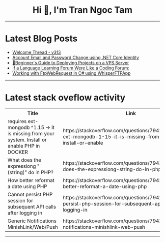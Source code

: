 <h1 align="center">Hi 👋, I'm Tran Ngoc Tam</h1>

---

# Latest Blog Posts 
<!-- BLOG-POST-LIST:START -->
- [Welcome Thread - v313](https://dev.to/devteam/welcome-thread-v313-50bg)
- [Account Email and Password Change using .NET Core Identity](https://dev.to/marian_s/account-email-and-password-change-using-net-core-identity-1kco)
- [🚀Beginner&#39;s Guide to Deploying Projects on a VPS Server](https://dev.to/mahmud-r-farhan/beginners-guide-to-deploying-projects-on-a-vps-server-26a7)
- [If a Language Learning Forum Were Like a Coding Forum:](https://dev.to/canro91/if-a-language-learning-forum-were-like-a-coding-forum-3cgp)
- [Working with FtpWebRequest in C# using WhisperFTPApp](https://dev.to/themysteriousstranger90/working-with-ftpwebrequest-in-c-using-whisperftpapp-e8f)
<!-- BLOG-POST-LIST:END -->

---

# Latest stack oveflow activity
<table>
  <tr><th>Title</th><th>Link</th></tr>
  <!-- STACKOVERFLOW:START --><tr><td>requires ext-mongodb ^1.15 -&gt; it is missing from your system. Install or enable PHP in DOCKER</td><td>https://stackoverflow.com/questions/79413682/requires-ext-mongodb-1-15-it-is-missing-from-your-system-install-or-enable</td></tr><tr><td>What does the expressiong &quot;&lpar;string&rpar;&quot; do in PHP?</td><td>https://stackoverflow.com/questions/79413439/what-does-the-expressiong-string-do-in-php</td></tr><tr><td>How better reformat a date using PHP</td><td>https://stackoverflow.com/questions/79413401/how-better-reformat-a-date-using-php</td></tr><tr><td>Cannot persist PHP session for subsequent API calls after logging in</td><td>https://stackoverflow.com/questions/79413069/cannot-persist-php-session-for-subsequent-api-calls-after-logging-in</td></tr><tr><td>Generic Notifications MinishLink/Web/Push</td><td>https://stackoverflow.com/questions/79412924/generic-notifications-minishlink-web-push</td></tr><!-- STACKOVERFLOW:END -->
</table>

---


